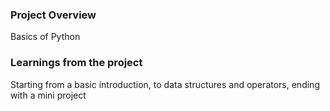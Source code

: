 ### Project Overview

 Basics of Python 


### Learnings from the project

 Starting from a basic introduction, to data structures and operators, ending with a mini project


